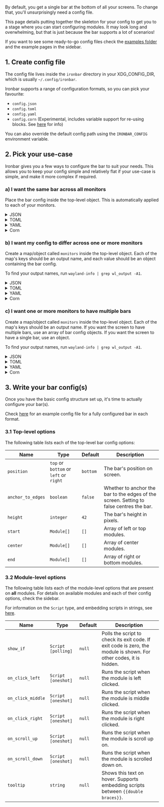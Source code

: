 By default, you get a single bar at the bottom of all your screens.
To change that, you'll unsurprisingly need a config file.

This page details putting together the skeleton for your config to get you to a stage where you can start configuring
modules.
It may look long and overwhelming, but that is just because the bar supports a lot of scenarios!

If you want to see some ready-to-go config files check
the [examples folder](https://github.com/JakeStanger/ironbar/tree/master/examples)
and the example pages in the sidebar.

## 1. Create config file

The config file lives inside the `ironbar` directory in your XDG_CONFIG_DIR, which is usually `~/.config/ironbar`.

Ironbar supports a range of configuration formats, so you can pick your favourite:

- `config.json`
- `config.toml`
- `config.yaml`
- `config.corn` (Experimental, includes variable support for re-using blocks.
  See [here](https://github.com/jakestanger/corn) for info)

You can also override the default config path using the `IRONBAR_CONFIG` environment variable.

## 2. Pick your use-case

Ironbar gives you a few ways to configure the bar to suit your needs.
This allows you to keep your config simple and relatively flat if your use-case is simple,
and make it more complex if required.

### a) I want the same bar across all monitors

Place the bar config inside the top-level object. This is automatically applied to each of your monitors.

<details>
<summary>JSON</summary>

```json
{
  "position": "bottom",
  "height": 42,
  "start": [],
  "center": [],
  "end": []
}
```

</details>

<details>
<summary>TOML</summary>

```toml
position = "bottom"
height = 42
start = []
center = []
end = []
```

</details>

<details>
<summary>YAML</summary>

```yaml
position: "bottom"
height: 42
start: [ ]
center: [ ]
end: [ ]
```

</details>

<details>
<summary>Corn</summary>

```
{
  position = "bottom"
  height = 42
  start = []
  center = []
  end = []
}
```

</details>

### b) I want my config to differ across one or more monitors

Create a map/object called `monitors` inside the top-level object.
Each of the map's keys should be an output name,
and each value should be an object containing the bar config.

To find your output names, run `wayland-info | grep wl_output -A1`.

<details>
<summary>JSON</summary>

```json
{
  "monitors": {
    "DP-1": {
      "start": []
    },
    "DP-2": {
      "position": "bottom",
      "height": 30,
      "start": []
    }
  }
}
```

</details>

<details>
<summary>TOML</summary>

```toml
[monitors]

[monitors.DP-1]
start = []

[monitors.DP-2]
position = "bottom"
height = 30
start = []
```

</details>

<details>
<summary>YAML</summary>

```yaml
monitors:
  DP-1:
    start: [ ]
  DP-2:
    position: "bottom"
    height: 30
    start: [ ]
```

</details>

<details>
<summary>Corn</summary>

```
{
  monitors.DP-1.start = []
  monitors.DP-2 = {
    position = "bottom"
    height = 30
    start = []
  }
}
```

</details>

### c) I want one or more monitors to have multiple bars

Create a map/object called `monitors` inside the top-level object.
Each of the map's keys should be an output name.
If you want the screen to have multiple bars, use an array of bar config objects.
If you want the screen to have a single bar, use an object.

To find your output names, run `wayland-info | grep wl_output -A1`.

<details>
<summary>JSON</summary>

```json
{
  "monitors": {
    "DP-1": [
      {
        "start": []
      },
      {
        "position": "top",
        "start": []
      }
    ],
    "DP-2": {
      "position": "bottom",
      "height": 30,
      "start": []
    }
  }
}
```

</details>

<details>
<summary>TOML</summary>

```toml
[monitors]

[[monitors.DP-1]]
start = []

[[monitors.DP-2]]
position = "top"
start = []

[monitors.DP-2]
position = "bottom"
height = 30
start = []
```

</details>

<details>
<summary>YAML</summary>

```yaml
monitors:
  DP-1:
    - start: [ ]
    - position: "top"
      start: [ ]
  DP-2:
    position: "bottom"
    height: 30
    start: [ ]
```

</details>

<details>
<summary>Corn</summary>

```corn
{
  monitors.DP-1 = [
    { start = [] }
    { position = "top" start = [] }
  ]
  monitors.DP-2 = {
    position = "bottom"
    height = 30
    start = []
  }
}
```

</details>

## 3. Write your bar config(s)

Once you have the basic config structure set up, it's time to actually configure your bar(s).

Check [here](config) for an example config file for a fully configured bar in each format.

### 3.1 Top-level options

The following table lists each of the top-level bar config options:

| Name              | Type                                   | Default  | Description                                                                             |
|-------------------|----------------------------------------|----------|-----------------------------------------------------------------------------------------|
| `position`        | `top` or `bottom` or `left` or `right` | `bottom` | The bar's position on screen.                                                           |
| `anchor_to_edges` | `boolean`                              | `false`  | Whether to anchor the bar to the edges of the screen. Setting to false centres the bar. |
| `height`          | `integer`                              | `42`     | The bar's height in pixels.                                                             |
| `start`           | `Module[]`                             | `[]`     | Array of left or top modules.                                                           |
| `center`          | `Module[]`                             | `[]`     | Array of center modules.                                                                |
| `end`             | `Module[]`                             | `[]`     | Array of right or bottom modules.                                                       |

### 3.2 Module-level options

The following table lists each of the module-level options that are present on **all** modules.
For details on available modules and each of their config options, check the sidebar.

For information on the `Script` type, and embedding scripts in strings, see [here](script).

| Name              | Type               | Default | Description                                                                                                        |
|-------------------|--------------------|---------|--------------------------------------------------------------------------------------------------------------------|
| `show_if`         | `Script [polling]` | `null`  | Polls the script to check its exit code. If exit code is zero, the module is shown. For other codes, it is hidden. |
| `on_click_left`   | `Script [oneshot]` | `null`  | Runs the script when the module is left clicked.                                                                   |
| `on_click_middle` | `Script [oneshot]` | `null`  | Runs the script when the module is middle clicked.                                                                 |
| `on_click_right`  | `Script [oneshot]` | `null`  | Runs the script when the module is right clicked.                                                                  |
| `on_scroll_up`    | `Script [oneshot]` | `null`  | Runs the script when the module is scroll up on.                                                                   |
| `on_scroll_down`  | `Script [oneshot]` | `null`  | Runs the script when the module is scrolled down on.                                                               |
| `tooltip`         | `string`           | `null`  | Shows this text on hover. Supports embedding scripts between `{{double braces}}`.                                  |
